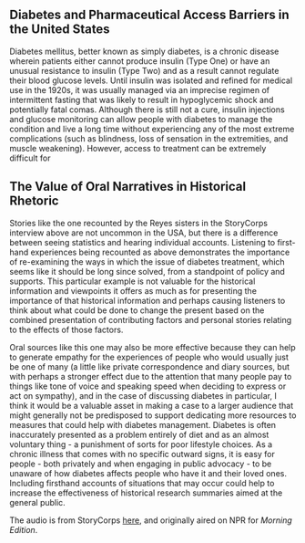 ## Diabetes and Pharmaceutical Access Barriers in the United States

Diabetes mellitus, better known as simply diabetes, is a chronic disease wherein patients either cannot produce insulin (Type One) or have an unusual resistance to insulin (Type Two) and as a result cannot regulate their blood glucose levels. Until insulin was isolated and refined for medical use in the 1920s, it was usually managed via an imprecise regimen of intermittent fasting that was likely to result in hypoglycemic shock and potentially fatal comas. Although there is still not a cure, insulin injections and glucose monitoring can allow people with diabetes to manage the condition and live a long time without experiencing any of the most extreme complications (such as blindness, loss of sensation in the extremities, and muscle weakening). However, access to treatment can be extremely difficult for


## The Value of Oral Narratives in Historical Rhetoric

Stories like the one recounted by the Reyes sisters in the StoryCorps interview above are not uncommon in the USA, but there is a difference between seeing statistics and hearing individual accounts. Listening to first-hand experiences being recounted as above demonstrates the importance of re-examining the ways in which the issue of diabetes treatment, which seems like it should be long since solved, from a standpoint of policy and supports. This particular example is not valuable for the historical information and viewpoints it offers as much as for presenting the importance of that historical information and perhaps causing listeners to think about what could be done to change the present based on the combined presentation of contributing factors and personal stories relating to the effects of those factors.

Oral sources like this one may also be more effective because they can help to generate empathy for the experiences of people who would usually just be one of many (a little like private correspondence and diary sources, but with perhaps a stronger effect due to the attention that many people pay to things like tone of voice and speaking speed when deciding to express or act on sympathy), and in the case of discussing diabetes in particular, I think it would be a valuable asset in making a case to a larger audience that might generally not be predisposed to support dedicating more resources to measures that could help with diabetes management. Diabetes is often inaccurately presented as a problem entirely of diet and as an almost voluntary thing - a punishment of sorts for poor lifestyle choices. As a chronic illness that comes with no specific outward signs, it is easy for people - both privately and when engaging in public advocacy - to be unaware of how diabetes affects people who have it and their loved ones. Including firsthand accounts of situations that may occur could help to increase the effectiveness of historical research summaries aimed at the general public.

The audio is from StoryCorps [here](https://storycorps.org/stories/for-a-fathers-last-meal-the-main-ingredient-is-love/), and originally aired on NPR for <em>Morning Edition</em>.